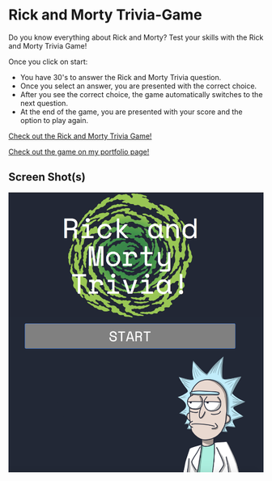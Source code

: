 # Rick and Morty Trivia-Game
Do you know everything about Rick and Morty? Test your skills with the Rick and Morty Trivia Game!

Once you click on start:

* You have 30's to answer the Rick and Morty Trivia question.
* Once you select an answer, you are presented with the correct choice.
* After you see the correct choice, the game automatically switches to the next question.
* At the end of the game, you are presented with your score and the option to play again.

[Check out the Rick and Morty Trivia Game!](https://phillip0150.github.io/Trivia-Game/)

[Check out the game on my portfolio page!](https://phillip0150.github.io/Bootstrap-Portfolio/portfolio.html)


## Screen Shot(s)
![Image of Game](https://github.com/phillip0150/Trivia-Game/blob/master/assets/images/Screenshot0.png)


